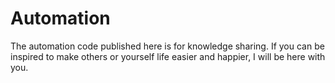 # Automation
The automation code published here is for knowledge sharing. If you can be inspired to make others or yourself life easier and happier, I will be here with you.
